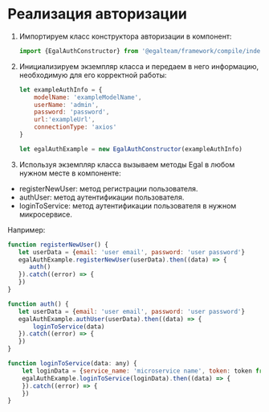 # Реализация авторизации

1. Импортируем класс конструктора авторизации в компонент:

   ```javascript
   import {EgalAuthConstructor} from '@egalteam/framework/compile/index.js';
   ```

2. Инициализируем экземпляр класса и передаем в него информацию, необходимую для его корректной работы:

   ```javascript
   let exampleAuthInfo = {
       modelName: 'exampleModelName', 
       userName: 'admin', 
       password: 'password', 
       url:'exampleUrl', 
       connectionType: 'axios'
   }
   
   let egalAuthExample = new EgalAuthConstructor(exampleAuthInfo)
   ```

3. Используя экземпляр класса вызываем методы Egal в любом нужном месте в компоненте:

- registerNewUser: метод регистрации пользователя.
- authUser: метод аутентификации пользователя.
- loginToService: метод аутентификации пользователя в нужном микросервисе.

Например:

```javascript
function registerNewUser() {
   let userData = {email: 'user email', password: 'user password'}
   egalAuthExample.registerNewUser(userData).then((data) => {
      auth()
   }).catch((error) => {
   })
}

function auth() {
   let userData = {email: 'user email', password: 'user password'}
   egalAuthExample.authUser(userData).then((data) => {
       loginToService(data)
   }).catch((error) => {
   })
}

function loginToService(data: any) {
    let loginData = {service_name: 'microservice name', token: token from data}
    egalAuthExample.loginToService(loginData).then((data) => {
    }).catch((error) => {
    })
}
```

